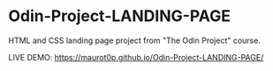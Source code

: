 # Odin-Project-LANDING-PAGE
HTML and CSS landing page project from "The Odin Project" course.

LIVE DEMO: https://maurot0p.github.io/Odin-Project-LANDING-PAGE/
